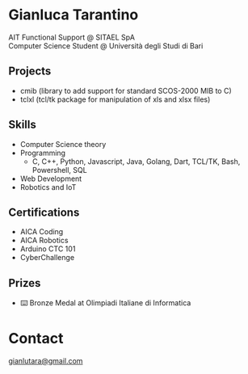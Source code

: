 # Gianluca Tarantino

AIT Functional Support @ SITAEL SpA \
Computer Science Student @ Università degli Studi di Bari

## Projects
- cmib (library to add support for standard SCOS-2000 MIB to C)
- tclxl (tcl/tk package for manipulation of xls and xlsx files)

## Skills
- Computer Science theory
- Programming
  - C, C++, Python, Javascript, Java, Golang, Dart, TCL/TK, Bash, Powershell, SQL
- Web Development
- Robotics and IoT

## Certifications
- AICA Coding
- AICA Robotics
- Arduino CTC 101
- CyberChallenge
  
## Prizes
- ⌨️ Bronze Medal at Olimpiadi Italiane di Informatica

# Contact
[gianlutara@gmail.com](mailto:gianlutara@gmail.com)

<!--
**GianlucaTarantino/GianlucaTarantino** is a ✨ _special_ ✨ repository because its `README.md` (this file) appears on your GitHub profile.

Here are some ideas to get you started:

- 🔭 I’m currently working on ...
- 🌱 I’m currently learning ...
- 👯 I’m looking to collaborate on ...
- 🤔 I’m looking for help with ...
- 💬 Ask me about ...
- 📫 How to reach me: ...
- 😄 Pronouns: ...
- ⚡ Fun fact: ...
[![Gianluca's github stats](https://github-readme-stats.vercel.app/api?username=GianlucaTarantino)](https://github.com/anuraghazra/github-readme-stats)
-->
